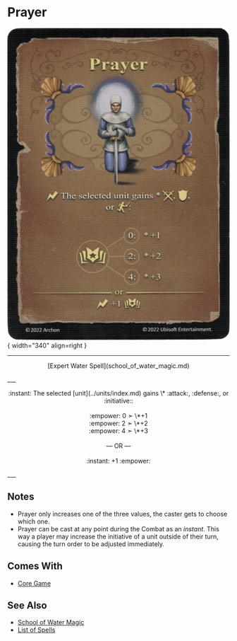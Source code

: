 # Prayer

![Prayer](../assets/spells-prayer.webp){ width="340" align=right }

___
<p style="text-align: center;" markdown>[Expert Water Spell](school_of_water_magic.md)</p>
___
<p style="text-align: center;" markdown>:instant: The selected [unit](../units/index.md) gains \* :attack:, :defense:, or :initiative::<br><br>:empower: 0 ➣ \*+1 <br>:empower: 2 ➣ \*+2 <br>:empower: 4 ➣ \*+3<br><br>— OR —<br><br>:instant: +1 :empower:</p>
___


## Notes

- Prayer only increases one of the three values, the caster gets to choose which one.
- Prayer can be cast at any point during the Combat as an *instant*. This way a player may increase the initiative of a unit outside of their turn, causing the turn order to be adjusted immediately.


## Comes With

- [Core Game](../content/core_game.md)


## See Also

- [School of Water Magic](school_of_water_magic.md)
- [List of Spells](index.md)
